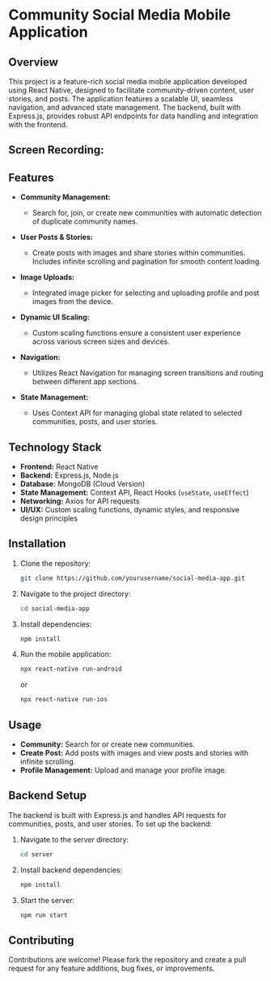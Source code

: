 # Community Social Media Mobile Application

## Overview

This project is a feature-rich social media mobile application developed using React Native, designed to facilitate community-driven content, user stories, and posts. The application features a scalable UI, seamless navigation, and advanced state management. The backend, built with Express.js, provides robust API endpoints for data handling and integration with the frontend.


## Screen Recording:





## Features

- **Community Management:**
  - Search for, join, or create new communities with automatic detection of duplicate community names.

- **User Posts & Stories:**
  - Create posts with images and share stories within communities. Includes infinite scrolling and pagination for smooth content loading.

- **Image Uploads:**
  - Integrated image picker for selecting and uploading profile and post images from the device.

- **Dynamic UI Scaling:**
  - Custom scaling functions ensure a consistent user experience across various screen sizes and devices.

- **Navigation:**
  - Utilizes React Navigation for managing screen transitions and routing between different app sections.

- **State Management:**
  - Uses Context API for managing global state related to selected communities, posts, and user stories.

## Technology Stack

- **Frontend:** React Native
- **Backend:** Express.js, Node.js
- **Database:** MongoDB (Cloud Version)
- **State Management:** Context API, React Hooks (`useState`, `useEffect`)
- **Networking:** Axios for API requests
- **UI/UX:** Custom scaling functions, dynamic styles, and responsive design principles

## Installation

1. Clone the repository:

    ```bash
    git clone https://github.com/yourusername/social-media-app.git
    ```

2. Navigate to the project directory:

    ```bash
    cd social-media-app
    ```

3. Install dependencies:

    ```bash
    npm install
    ```

4. Run the mobile application:

    ```bash
    npx react-native run-android
    ```

    or

    ```bash
    npx react-native run-ios
    ```

## Usage

- **Community:** Search for or create new communities.
- **Create Post:** Add posts with images and view posts and stories with infinite scrolling.
- **Profile Management:** Upload and manage your profile image.

## Backend Setup

The backend is built with Express.js and handles API requests for communities, posts, and user stories. To set up the backend:

1. Navigate to the server directory:

    ```bash
    cd server
    ```

2. Install backend dependencies:

    ```bash
    npm install
    ```

3. Start the server:

    ```bash
    npm run start
    ```

## Contributing

Contributions are welcome! Please fork the repository and create a pull request for any feature additions, bug fixes, or improvements.

